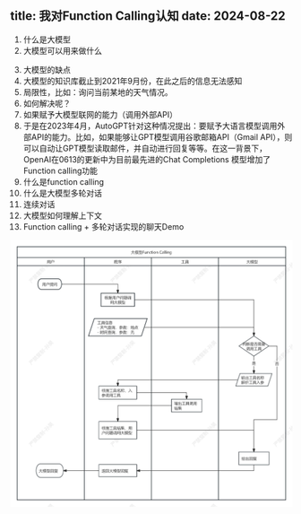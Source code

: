 title: 我对Function Calling认知
date: 2024-08-22
---

1. 什么是大模型
2. 大模型可以用来做什么
<!-- more -->
3. 大模型的缺点
  1. 大模型的知识库截止到2021年9月份，在此之后的信息无法感知
  2. 局限性，比如：询问当前某地的天气情况。
4. 如何解决呢？
  1. 如果赋予大模型联网的能力（调用外部API）
  2. 于是在2023年4月，AutoGPT针对这种情况提出：要赋予大语言模型调用外部API的能力。比如，如果能够让GPT模型调用谷歌邮箱API（Gmail API），则可以自动让GPT模型读取邮件，并自动进行回复等等。在这一背景下，OpenAI在0613的更新中为目前最先进的Chat Completions 模型增加了Function calling功能
5. 什么是function calling
6. 什么是大模型多轮对话
  1. 连续对话
  2. 大模型如何理解上下文
7. Function calling + 多轮对话实现的聊天Demo

![Function Calling](/imgs/ai/1.jpg)